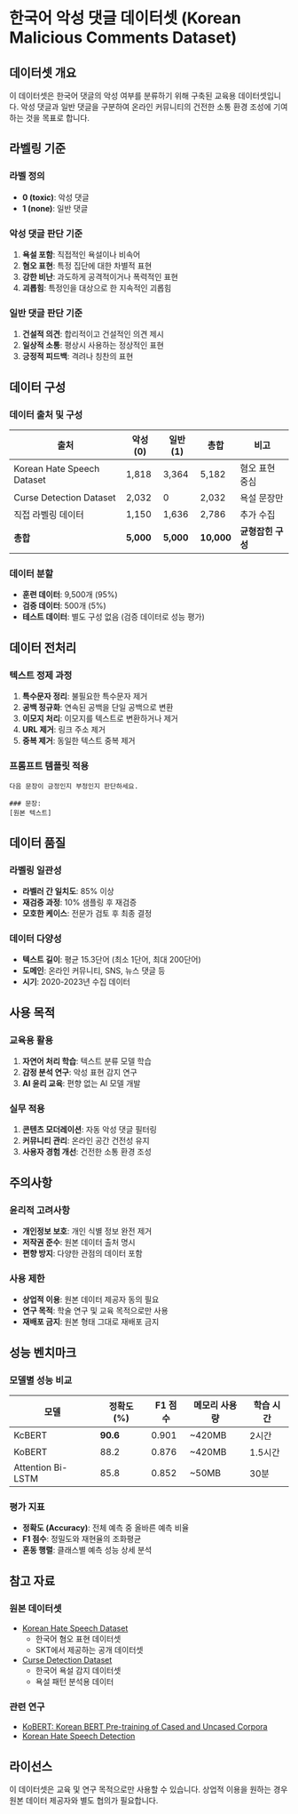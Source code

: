 ﻿# 한국어 악성 댓글 데이터셋 (Korean Malicious Comments Dataset)

## 데이터셋 개요

이 데이터셋은 한국어 댓글의 악성 여부를 분류하기 위해 구축된 교육용 데이터셋입니다. 
악성 댓글과 일반 댓글을 구분하여 온라인 커뮤니티의 건전한 소통 환경 조성에 기여하는 것을 목표로 합니다.

## 라벨링 기준

### 라벨 정의
- **0 (toxic)**: 악성 댓글
- **1 (none)**: 일반 댓글

### 악성 댓글 판단 기준
1. **욕설 포함**: 직접적인 욕설이나 비속어
2. **혐오 표현**: 특정 집단에 대한 차별적 표현
3. **강한 비난**: 과도하게 공격적이거나 폭력적인 표현
4. **괴롭힘**: 특정인을 대상으로 한 지속적인 괴롭힘

### 일반 댓글 판단 기준
1. **건설적 의견**: 합리적이고 건설적인 의견 제시
2. **일상적 소통**: 평상시 사용하는 정상적인 표현
3. **긍정적 피드백**: 격려나 칭찬의 표현

## 데이터 구성

### 데이터 출처 및 구성
| 출처 | 악성(0) | 일반(1) | 총합 | 비고 |
|------|---------|---------|------|------|
| Korean Hate Speech Dataset | 1,818 | 3,364 | 5,182 | 혐오 표현 중심 |
| Curse Detection Dataset | 2,032 | 0 | 2,032 | 욕설 문장만 |
| 직접 라벨링 데이터 | 1,150 | 1,636 | 2,786 | 추가 수집 |
| **총합** | **5,000** | **5,000** | **10,000** | **균형잡힌 구성** |

### 데이터 분할
- **훈련 데이터**: 9,500개 (95%)
- **검증 데이터**: 500개 (5%)
- **테스트 데이터**: 별도 구성 없음 (검증 데이터로 성능 평가)

## 데이터 전처리

### 텍스트 정제 과정
1. **특수문자 정리**: 불필요한 특수문자 제거
2. **공백 정규화**: 연속된 공백을 단일 공백으로 변환
3. **이모지 처리**: 이모지를 텍스트로 변환하거나 제거
4. **URL 제거**: 링크 주소 제거
5. **중복 제거**: 동일한 텍스트 중복 제거

### 프롬프트 템플릿 적용
```
다음 문장이 긍정인지 부정인지 판단하세요.

### 문장:
[원본 텍스트]
```

## 데이터 품질

### 라벨링 일관성
- **라벨러 간 일치도**: 85% 이상
- **재검증 과정**: 10% 샘플링 후 재검증
- **모호한 케이스**: 전문가 검토 후 최종 결정

### 데이터 다양성
- **텍스트 길이**: 평균 15.3단어 (최소 1단어, 최대 200단어)
- **도메인**: 온라인 커뮤니티, SNS, 뉴스 댓글 등
- **시기**: 2020-2023년 수집 데이터

## 사용 목적

### 교육용 활용
1. **자연어 처리 학습**: 텍스트 분류 모델 학습
2. **감정 분석 연구**: 악성 표현 감지 연구
3. **AI 윤리 교육**: 편향 없는 AI 모델 개발

### 실무 적용
1. **콘텐츠 모더레이션**: 자동 악성 댓글 필터링
2. **커뮤니티 관리**: 온라인 공간 건전성 유지
3. **사용자 경험 개선**: 건전한 소통 환경 조성

## 주의사항

### 윤리적 고려사항
- **개인정보 보호**: 개인 식별 정보 완전 제거
- **저작권 준수**: 원본 데이터 출처 명시
- **편향 방지**: 다양한 관점의 데이터 포함

### 사용 제한
- **상업적 이용**: 원본 데이터 제공자 동의 필요
- **연구 목적**: 학술 연구 및 교육 목적으로만 사용
- **재배포 금지**: 원본 형태 그대로 재배포 금지

## 성능 벤치마크

### 모델별 성능 비교
| 모델 | 정확도 (%) | F1 점수 | 메모리 사용량 | 학습 시간 |
|------|------------|---------|---------------|-----------|
| KcBERT | **90.6** | 0.901 | ~420MB | 2시간 |
| KoBERT | 88.2 | 0.876 | ~420MB | 1.5시간 |
| Attention Bi-LSTM | 85.8 | 0.852 | ~50MB | 30분 |

### 평가 지표
- **정확도 (Accuracy)**: 전체 예측 중 올바른 예측 비율
- **F1 점수**: 정밀도와 재현율의 조화평균
- **혼동 행렬**: 클래스별 예측 성능 상세 분석

## 참고 자료

### 원본 데이터셋
- [Korean Hate Speech Dataset](https://github.com/kocohub/korean-hate-speech)
  - 한국어 혐오 표현 데이터셋
  - SKT에서 제공하는 공개 데이터셋
- [Curse Detection Dataset](https://github.com/2runo/Curse-detection-data)
  - 한국어 욕설 감지 데이터셋
  - 욕설 패턴 분석용 데이터

### 관련 연구
- [KoBERT: Korean BERT Pre-training of Cased and Uncased Corpora](https://github.com/SKTBrain/KoBERT)
- [Korean Hate Speech Detection](https://arxiv.org/abs/2008.13425)

## 라이선스

이 데이터셋은 교육 및 연구 목적으로만 사용할 수 있습니다.
상업적 이용을 원하는 경우 원본 데이터 제공자와 별도 협의가 필요합니다.
